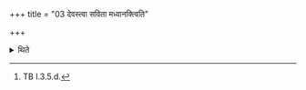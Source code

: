 +++
title = "03 देवस्त्वा सविता मध्वानक्त्विति"

+++

<details><summary>थिते</summary>

3. With devastva savitā madhvānaktu...[^1] he anoints by means of the spoon (the ghee in it) on all sides towards the root part.  

[^1]: TB I.3.5.d.
</details>
